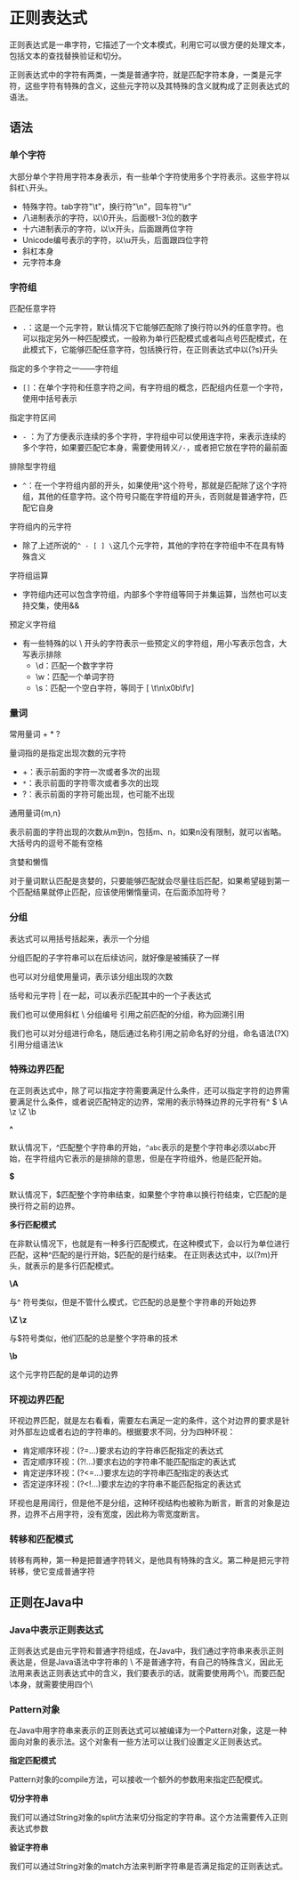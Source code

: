 # 正则表达式

正则表达式是一串字符，它描述了一个文本模式，利用它可以很方便的处理文本，包括文本的查找替换验证和切分。

正则表达式中的字符有两类，一类是普通字符，就是匹配字符本身，一类是元字符，这些字符有特殊的含义，这些元字符以及其特殊的含义就构成了正则表达式的语法。

## 语法

### 单个字符

大部分单个字符用字符本身表示，有一些单个字符使用多个字符表示。这些字符以斜杠`\`开头。

* 特殊字符。tab字符"\t"，换行符"\n"，回车符"\r"
* 八进制表示的字符，以\0开头，后面根1-3位的数字
* 十六进制表示的字符，以\x开头，后面跟两位字符
* Unicode编号表示的字符，以\u开头，后面跟四位字符 
* 斜杠本身
* 元字符本身

### 字符组

匹配任意字符

* `.`：这是一个元字符，默认情况下它能够匹配除了换行符以外的任意字符。也可以指定另外一种匹配模式，一般称为单行匹配模式或者叫点号匹配模式，在此模式下，它能够匹配任意字符，包括换行符，在正则表达式中以(?s)开头

指定的多个字符之一——字符组

* `[]`：在单个字符和任意字符之间，有字符组的概念，匹配组内任意一个字符，使用中括号表示

指定字符区间

* `-` ：为了方便表示连续的多个字符，字符组中可以使用连字符，来表示连续的多个字符，如果要匹配它本身，需要使用转义`/-`，或者把它放在字符的最前面

排除型字符组

* `^`：在一个字符组内部的开头，如果使用^这个符号，那就是匹配除了这个字符组，其他的任意字符。这个符号只能在字符组的开头，否则就是普通字符，匹配它自身

字符组内的元字符

* 除了上述所说的`^ - [ ] \`这几个元字符，其他的字符在字符组中不在具有特殊含义

字符组运算

* 字符组内还可以包含字符组，内部多个字符组等同于并集运算，当然也可以支持交集，使用&&

预定义字符组

* 有一些特殊的以 \ 开头的字符表示一些预定义的字符组，用小写表示包含，大写表示排除
  * \d：匹配一个数字字符
  * \w：匹配一个单词字符
  * \s：匹配一个空白字符，等同于 [ \t\n\x0b\f\r]

### 量词

常用量词 + * ?

量词指的是指定出现次数的元字符

* +：表示前面的字符一次或者多次的出现
* `*`：表示前面的字符零次或者多次的出现
* ?：表示前面的字符可能出现，也可能不出现

通用量词{m,n}

表示前面的字符出现的次数从m到n，包括m、n，如果n没有限制，就可以省略。大括号内的逗号不能有空格

贪婪和懒惰

对于量词默认匹配是贪婪的，只要能够匹配就会尽量往后匹配，如果希望碰到第一个匹配结果就停止匹配，应该使用懒惰量词，在后面添加符号？

### 分组

表达式可以用括号括起来，表示一个分组

分组匹配的子字符串可以在后续访问，就好像是被捕获了一样

也可以对分组使用量词，表示该分组出现的次数

括号和元字符 | 在一起，可以表示匹配其中的一个子表达式

我们也可以使用斜杠 \ 分组编号 引用之前匹配的分组，称为回溯引用

我们也可以对分组进行命名，随后通过名称引用之前命名好的分组，命名语法(?<name>X)引用分组语法\k<name>

### 特殊边界匹配

在正则表达式中，除了可以指定字符需要满足什么条件，还可以指定字符的边界需要满足什么条件，或者说匹配特定的边界，常用的表示特殊边界的元字符有^ $ \A \z \Z \b

**^**

默认情况下，^匹配整个字符串的开始，`^abc`表示的是整个字符串必须以abc开始，在字符组内它表示的是排除的意思，但是在字符组外，他是匹配开始。

**$**

默认情况下，$匹配整个字符串结束，如果整个字符串以换行符结束，它匹配的是换行符之前的边界。

**多行匹配模式**

在非默认情况下，也就是有一种多行匹配模式，在这种模式下，会以行为单位进行匹配，这种^匹配的是行开始，$匹配的是行结束。 在正则表达式中，以(?m)开头，就表示的是多行匹配模式。

**\A**

与^ 符号类似，但是不管什么模式，它匹配的总是整个字符串的开始边界

**\Z \z**

与$符号类似，他们匹配的总是整个字符串的技术

**\b**

这个元字符匹配的是单词的边界

### 环视边界匹配

环视边界匹配，就是左右看看，需要左右满足一定的条件，这个对边界的要求是针对外部左边或者右边的字符串的。根据要求不同，分为四种环视：

* 肯定顺序环视：(?=...)要求右边的字符串匹配指定的表达式
* 否定顺序环视：(?!...)要求右边的字符串不能匹配指定的表达式
* 肯定逆序环视：(?<=...)要求左边的字符串匹配指定的表达式
* 否定逆序环视：(?<!...)要求左边的字符串不能匹配指定的表达式

环视也是用阔行，但是他不是分组，这种环视结构也被称为断言，断言的对象是边界，边界不占用字符，没有宽度，因此称为零宽度断言。

### 转移和匹配模式

转移有两种，第一种是把普通字符转义，是他具有特殊的含义。第二种是把元字符转移，使它变成普通字符

## 正则在Java中

### Java中表示正则表达式

正则表达式是由元字符和普通字符组成，在Java中，我们通过字符串来表示正则表达是，但是Java语法中字符串的 \ 不是普通字符，有自己的特殊含义，因此无法用来表达正则表达式中的含义，我们要表示的话，就需要使用两个\，而要匹配\本身，就需要使用四个\

### Pattern对象

在Java中用字符串来表示的正则表达式可以被编译为一个Pattern对象，这是一种面向对象的表示法。这个对象有一些方法可以让我们设置定义正则表达式。

**指定匹配模式**

Pattern对象的compile方法，可以接收一个额外的参数用来指定匹配模式。

**切分字符串**

我们可以通过String对象的split方法来切分指定的字符串。这个方法需要传入正则表达式参数

**验证字符串**

我们可以通过String对象的match方法来判断字符串是否满足指定的正则表达式。



